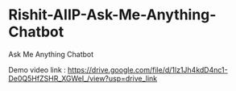 # Rishit-AIIP-Ask-Me-Anything-Chatbot
Ask Me Anything Chatbot

Demo video link : https://drive.google.com/file/d/1lz1Jh4kdD4nc1-De0Q5HfZSHR_XGWeI_/view?usp=drive_link
